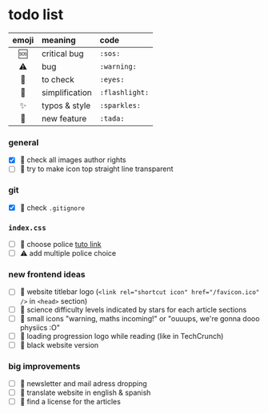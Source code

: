 # todo list

| emoji        | meaning        | code           |
| :----------: | :------------- | :------------- |
| :sos:        | critical bug   | `:sos:`        |
| :warning:    | bug            | `:warning:`    |
| :eyes:       | to check       | `:eyes:`       |
| :flashlight: | simplification | `:flashlight:` |
| :sparkles:   | typos & style  | `:sparkles:`   |
| :tada:       | new feature    | `:tada:`       |

### general
- [x] :eyes: check all images author rights
- [ ] :eyes: try to make icon top straight line transparent

### git
- [x] :eyes: check `.gitignore`

### `index.css`
- [ ] :tada: choose police [tuto link](https://openclassrooms.com/fr/courses/1603881-apprenez-a-creer-votre-site-web-avec-html5-et-css3/1605329-formatage-du-texte)
- [ ] :warning: add multiple police choice

### new frontend ideas
- [ ] :tada: website titlebar logo (`<link rel="shortcut icon" href="/favicon.ico" />` in `<head>` section)
- [ ] :tada: science difficulty levels indicated by stars for each article sections
- [ ] :tada: small icons "warning, maths incoming!" or "ouuups, we're gonna dooo physiics :O"
- [ ] :tada: loading progression logo while reading (like in TechCrunch)
- [ ] :tada: black website version

### big improvements
- [ ] :tada: newsletter and mail adress dropping
- [ ] :tada: translate website in english & spanish
- [ ] :tada: find a license for the articles
